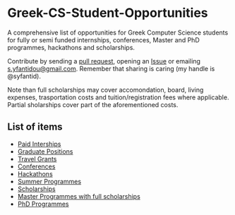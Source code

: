 # Greek-CS-Student-Opportunities
A comprehensive list of opportunities for Greek Computer Science students for fully or semi funded internships, conferences, Master and PhD programmes, hackathons and scholarships. 

Contribute by sending a [pull request](https://github.com/syfantid/Greek-CS-Student-Opportunities/pulls), opening an [Issue](https://github.com/syfantid/Greek-CS-Student-Opportunities/issues) or emailing [s.yfantidou@gmail.com](mailto:s.yfantidou@gmail.com). Remember that sharing is caring (my handle is @syfantid).

Note than full scholarships may cover accomondation, board, living expenses, trasportation costs and tuition/registration fees where applicable. Partial sholarships cover part of the aforementioned costs.

## List of items

* [Paid Interships](paid-interships.md)
* [Graduate Positions](graduate-positions.md)
* [Travel Grants](travel-grants.md)
* [Conferences](conferences.md)
* [Hackathons](hackathons.md)
* [Summer Programmes](summer-programmes.md)
* [Scholarships](scholarships.md)
* [Master Programmes with full scholarships](master-programmes.md)
* [PhD Programmes](phd-programmes.md)
